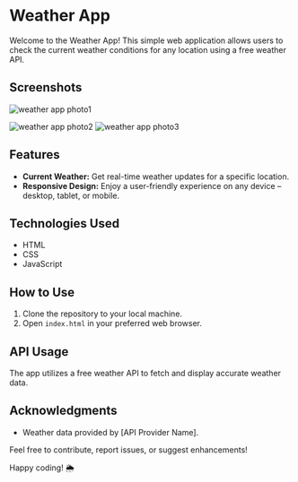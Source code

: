 # Weather App

Welcome to the Weather App! This simple web application allows users to check the current weather conditions for any location using a free weather API.

## Screenshots
![weather app photo1](https://github.com/Mohan-Pasalapudi/Weather_App/assets/93028304/5931b051-b4d0-46c4-a4df-0e1f617cb93d)

![weather app photo2](https://github.com/Mohan-Pasalapudi/Weather_App/assets/93028304/e861cf21-b552-4f59-8beb-0a54e362afe0)
![weather app photo3](https://github.com/Mohan-Pasalapudi/Weather_App/assets/93028304/4528c2fa-1552-413f-bc1f-aaf639218a8d)

## Features
- **Current Weather:** Get real-time weather updates for a specific location.
- **Responsive Design:** Enjoy a user-friendly experience on any device – desktop, tablet, or mobile.

## Technologies Used
- HTML
- CSS
- JavaScript

## How to Use
1. Clone the repository to your local machine.
2. Open `index.html` in your preferred web browser.

## API Usage
The app utilizes a free weather API to fetch and display accurate weather data.



## Acknowledgments
- Weather data provided by [API Provider Name].

Feel free to contribute, report issues, or suggest enhancements!

Happy coding! 🌦️
